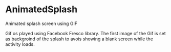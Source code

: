 # AnimatedSplash
Animated splash screen using GIF

Gif os played using Facebook Fresco library.
The first image of the Gif is set as backgroind of the splash to avois showing a blank screen while the activity loads.

